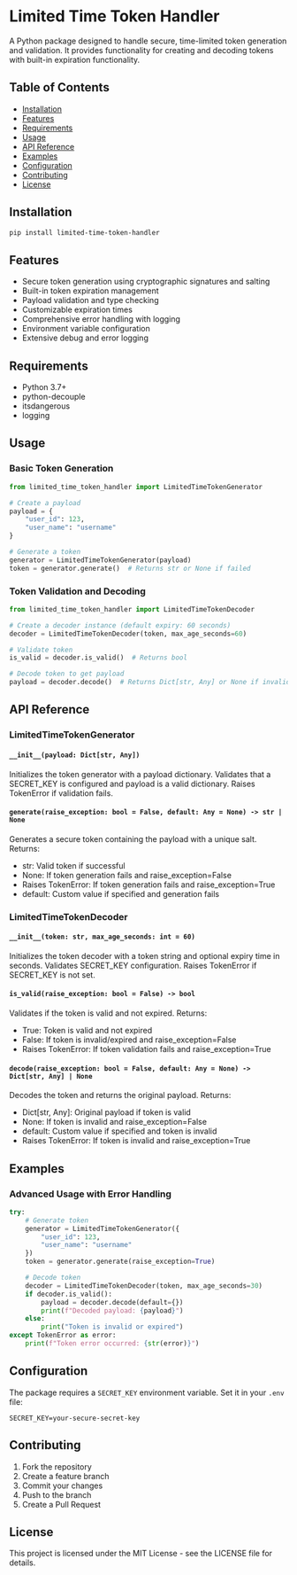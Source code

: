 # Limited Time Token Handler

A Python package designed to handle secure, time-limited token generation and validation.
It provides functionality for creating and decoding tokens with built-in expiration functionality.

## Table of Contents
- [Installation](#installation)
- [Features](#features)
- [Requirements](#requirements)
- [Usage](#usage)
- [API Reference](#api-reference)
- [Examples](#examples)
- [Configuration](#configuration)
- [Contributing](#contributing)
- [License](#license)

## Installation

```bash
pip install limited-time-token-handler
```

## Features

- Secure token generation using cryptographic signatures and salting
- Built-in token expiration management
- Payload validation and type checking
- Customizable expiration times
- Comprehensive error handling with logging
- Environment variable configuration
- Extensive debug and error logging

## Requirements

- Python 3.7+
- python-decouple
- itsdangerous
- logging

## Usage

### Basic Token Generation

```python
from limited_time_token_handler import LimitedTimeTokenGenerator

# Create a payload
payload = {
    "user_id": 123,
    "user_name": "username"
}

# Generate a token
generator = LimitedTimeTokenGenerator(payload)
token = generator.generate()  # Returns str or None if failed
```

### Token Validation and Decoding

```python
from limited_time_token_handler import LimitedTimeTokenDecoder

# Create a decoder instance (default expiry: 60 seconds)
decoder = LimitedTimeTokenDecoder(token, max_age_seconds=60)

# Validate token
is_valid = decoder.is_valid()  # Returns bool

# Decode token to get payload
payload = decoder.decode()  # Returns Dict[str, Any] or None if invalid
```

## API Reference

### LimitedTimeTokenGenerator

#### `__init__(payload: Dict[str, Any])`
Initializes the token generator with a payload dictionary. Validates that a SECRET_KEY is configured and payload is a valid dictionary. Raises TokenError if validation fails.

#### `generate(raise_exception: bool = False, default: Any = None) -> str | None`
Generates a secure token containing the payload with a unique salt. Returns:
- str: Valid token if successful
- None: If token generation fails and raise_exception=False
- Raises TokenError: If token generation fails and raise_exception=True
- default: Custom value if specified and generation fails

### LimitedTimeTokenDecoder

#### `__init__(token: str, max_age_seconds: int = 60)`
Initializes the token decoder with a token string and optional expiry time in seconds. Validates SECRET_KEY configuration. Raises TokenError if SECRET_KEY is not set.

#### `is_valid(raise_exception: bool = False) -> bool`
Validates if the token is valid and not expired. Returns:
- True: Token is valid and not expired
- False: If token is invalid/expired and raise_exception=False
- Raises TokenError: If token validation fails and raise_exception=True

#### `decode(raise_exception: bool = False, default: Any = None) -> Dict[str, Any] | None`
Decodes the token and returns the original payload. Returns:
- Dict[str, Any]: Original payload if token is valid
- None: If token is invalid and raise_exception=False
- default: Custom value if specified and token is invalid
- Raises TokenError: If token is invalid and raise_exception=True

## Examples

### Advanced Usage with Error Handling

```python
try:
    # Generate token
    generator = LimitedTimeTokenGenerator({
        "user_id": 123,
        "user_name": "username"
    })
    token = generator.generate(raise_exception=True)

    # Decode token
    decoder = LimitedTimeTokenDecoder(token, max_age_seconds=30)
    if decoder.is_valid():
        payload = decoder.decode(default={})
        print(f"Decoded payload: {payload}")
    else:
        print("Token is invalid or expired")
except TokenError as error:
    print(f"Token error occurred: {str(error)}")
```

## Configuration

The package requires a `SECRET_KEY` environment variable. Set it in your `.env` file:

```
SECRET_KEY=your-secure-secret-key
```

## Contributing

1. Fork the repository
2. Create a feature branch
3. Commit your changes
4. Push to the branch
5. Create a Pull Request

## License

This project is licensed under the MIT License - see the LICENSE file for details.
